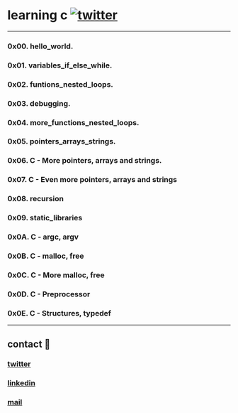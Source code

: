 # learning c [![twitter](https://twitter.com/RICARDO1470)](https://twitter.com/RICARDO1470)
---
### 0x00. hello_world.
### 0x01. variables_if_else_while.
### 0x02. funtions_nested_loops.
### 0x03. debugging.
### 0x04. more_functions_nested_loops.
### 0x05. pointers_arrays_strings.
### 0x06. C - More pointers, arrays and strings.
### 0x07. C - Even more pointers, arrays and strings
### 0x08. recursion
### 0x09. static_libraries
### 0x0A. C - argc, argv
### 0x0B. C - malloc, free
### 0x0C. C - More malloc, free
### 0x0D. C - Preprocessor
### 0x0E. C - Structures, typedef
---
## contact 💬

### [twitter](https://twitter.com/RICARDO1470)
### [linkedin](https://www.linkedin.com/in/ricardo-alfonso-camayo/)
### [mail](1466@holbertonschool.com)
